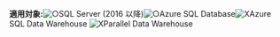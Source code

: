 <Token>**適用対象:**![○](../includes/media/yes.png)SQL Server (2016 以降)![○](../includes/media/yes.png)Azure SQL Database![X](../includes/media/no.png)Azure SQL Data Warehouse ![X](../includes/media/no.png)Parallel Data Warehouse </Token>